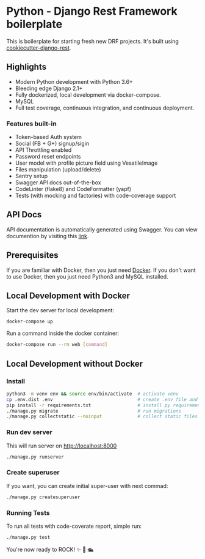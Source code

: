 # Python - Django Rest Framework boilerplate

This is boilerplate for starting fresh new DRF projects. It's built using [cookiecutter-django-rest](https://github.com/agconti/cookiecutter-django-rest).

## Highlights

- Modern Python development with Python 3.6+
- Bleeding edge Django 2.1+
- Fully dockerized, local development via docker-compose.
- MySQL
- Full test coverage, continuous integration, and continuous deployment.

### Features built-in

- Token-based Auth system
- Social (FB + G+) signup/sigin
- API Throttling enabled
- Password reset endpoints
- User model with profile picture field using VesatileImage
- Files manipulation (upload/delete)
- Sentry setup
- Swagger API docs out-of-the-box
- CodeLinter (flake8) and CodeFormatter (yapf)
- Tests (with mocking and factories) with code-coverage support

## API Docs

API documentation is automatically generated using Swagger. You can view documention by visiting this [link](http://localhost:8000/swagger).

## Prerequisites

If you are familiar with Docker, then you just need [Docker](https://docs.docker.com/docker-for-mac/install/). If you don't want to use Docker, then you just need Python3 and MySQL installed.

## Local Development with Docker

Start the dev server for local development:

```bash
docker-compose up
```

Run a command inside the docker container:

```bash
docker-compose run --rm web [command]
```

## Local Development without Docker

### Install

```bash
python3 -m venv env && source env/bin/activate  # activate venv
cp .env.dist .env                               # create .env file and fill-in DB info
pip install -r requirements.txt                 # install py requirements
./manage.py migrate                             # run migrations
./manage.py collectstatic --noinput             # collect static files
```

### Run dev server

This will run server on [http://localhost:8000](http://localhost:8000)

```bash
./manage.py runserver
```

### Create superuser

If you want, you can create initial super-user with next commad:

```bash
./manage.py createsuperuser
```

### Running Tests

To run all tests with code-coverate report, simple run:

```bash
./manage.py test
```

You're now ready to ROCK! ✨ 💅 🛳
